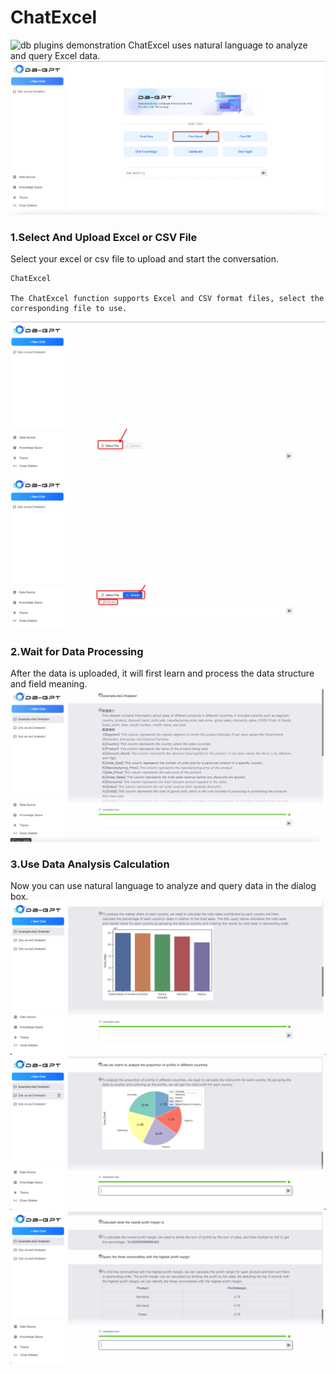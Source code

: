 ChatExcel
==================================
![db plugins demonstration](https://github.com/eosphoros-ai/DB-GPT/assets/13723926/4113ac15-83c2-4350-86c0-5fc795677abd)
ChatExcel uses natural language to analyze and query Excel data.![db plugins demonstration](../../../../assets/chat_excel/chat_excel_1.png)

### 1.Select And Upload Excel or CSV File
Select your excel or csv file to upload and start the conversation.
```{tip}
ChatExcel 

The ChatExcel function supports Excel and CSV format files, select the corresponding file to use.
```
![db plugins demonstration](../../../../assets/chat_excel/chat_excel_2.png)
![db plugins demonstration](../../../../assets/chat_excel/chat_excel_3.png)

### 2.Wait for Data Processing
After the data is uploaded, it will first learn and process the data structure and field meaning.
![db plugins demonstration](../../../../assets/chat_excel/chat_excel_4.png)

### 3.Use Data Analysis Calculation
Now you can use natural language to analyze and query data in the dialog box.
![db plugins demonstration](../../../../assets/chat_excel/chat_excel_5.png)
![db plugins demonstration](../../../../assets/chat_excel/chat_excel_6.png)
![db plugins demonstration](../../../../assets/chat_excel/chat_excel_7.png)



